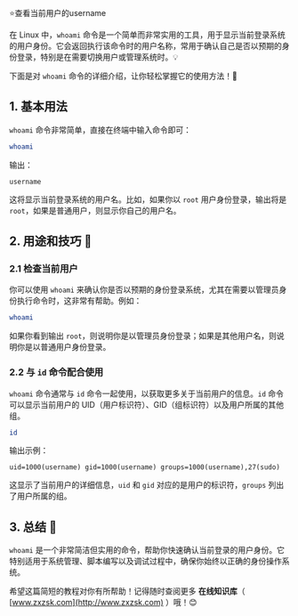 ⭐查看当前用户的username

在 Linux 中，`whoami` 命令是一个简单而非常实用的工具，用于显示当前登录系统的用户身份。它会返回执行该命令时的用户名称，常用于确认自己是否以预期的身份登录，特别是在需要切换用户或管理系统时。💡

下面是对 `whoami` 命令的详细介绍，让你轻松掌握它的使用方法！🚀

## 1. 基本用法

`whoami` 命令非常简单，直接在终端中输入命令即可：

```bash
whoami
```

输出：

```
username
```

这将显示当前登录系统的用户名。比如，如果你以 `root` 用户身份登录，输出将是 `root`，如果是普通用户，则显示你自己的用户名。

## 2. 用途和技巧 🌟

### 2.1 检查当前用户

你可以使用 `whoami` 来确认你是否以预期的身份登录系统，尤其在需要以管理员身份执行命令时，这非常有帮助。例如：

```bash
whoami
```

如果你看到输出 `root`，则说明你是以管理员身份登录；如果是其他用户名，则说明你是以普通用户身份登录。

### 2.2 与 `id` 命令配合使用

`whoami` 命令通常与 `id` 命令一起使用，以获取更多关于当前用户的信息。`id` 命令可以显示当前用户的 UID（用户标识符）、GID（组标识符）以及用户所属的其他组。

```bash
id
```

输出示例：

```
uid=1000(username) gid=1000(username) groups=1000(username),27(sudo)
```

这显示了当前用户的详细信息，`uid` 和 `gid` 对应的是用户的标识符，`groups` 列出了用户所属的组。

## 3. 总结 🎯

`whoami` 是一个非常简洁但实用的命令，帮助你快速确认当前登录的用户身份。它特别适用于系统管理、脚本编写以及调试过程中，确保你始终以正确的身份操作系统。

希望这篇简短的教程对你有所帮助！记得随时查阅更多 **在线知识库**（ [www.zxzsk.com](http://www.zxzsk.com) ）哦！😊